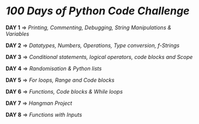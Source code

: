 # _100 Days of Python Code Challenge_

**DAY 1** => _Printing, Commenting, Debugging, String Manipulations & Variables_ 

**DAY 2** => _Datatypes, Numbers, Operations, Type conversion, f-Strings_

**DAY 3** => _Conditional statements, logical operators, code blocks and Scope_

**DAY 4** => _Randomisation & Python lists_

**DAY 5** => _For loops, Range and Code blocks_

**DAY 6** => _Functions, Code blocks & While loops_

**DAY 7** => _Hangman Project_

**DAY 8** => _Functions with Inputs_












